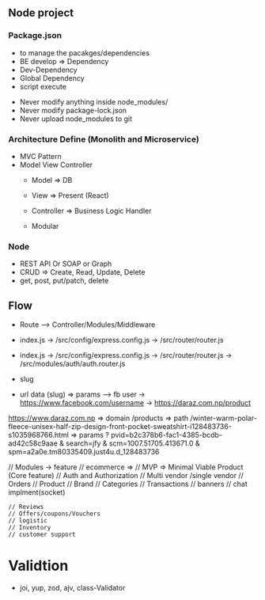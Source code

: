 ## Node project 
### Package.json 
- to manage the pacakges/dependencies
- BE develop => Dependency
- Dev-Dependency
- Global Dependency
- script execute 

* Never modify anything inside node_modules/
* Never modify package-lock.json
* Never upload node_modules to git


### Architecture Define (Monolith and Microservice)
- MVC Pattern 
- Model View Controller 
    - Model => DB 
    - View => Present (React)
    - Controller => Business Logic Handler

    - Modular 

### Node 
- REST API Or SOAP or Graph 
- CRUD => Create, Read, Update, Delete 
- get, post, put/patch, delete



## Flow
- Route --> Controller/Modules/Middleware
- index.js -> /src/config/express.config.js -> /src/router/router.js

- index.js -> /src/config/express.config.js -> /src/router/router.js -> /src/modules/auth/auth.router.js

- slug
- url data (slug) => params 
--> fb user -> https://www.facebook.com/username
-> https://daraz.com.np/product

https://www.daraz.com.np    => domain
/products                   => path
/winter-warm-polar-fleece-unisex-half-zip-design-front-pocket-sweatshirt-i128483736-s1035968766.html => params
?
pvid=b2c378b6-fac1-4385-bcdb-ad42c58c9aae
&
search=jfy
&
scm=1007.51705.413671.0
&
spm=a2a0e.tm80335409.just4u.d_128483736



// Modules -> feature 
// ecommerce => 
    // MVP => Minimal Viable Product (Core feature)
    // Auth and Authorization
    // Multi vendor /single vendor 
    // Orders 
    // Product 
    // Brand 
    // Categories 
    // Transactions 
    // banners 
    // chat implment(socket)

    // Reviews 
    // Offers/coupons/Vouchers
    // logistic 
    // Inventory
    // customer support 


# Validtion 
- joi, yup, zod, ajv, class-Validator 

